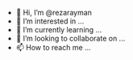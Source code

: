 - 👋 Hi, I’m @rezarayman
- 👀 I’m interested in ...
- 🌱 I’m currently learning ...
- 💞️ I’m looking to collaborate on ...
- 📫 How to reach me ...

<!---
rezarayman/rezarayman is a ✨ special ✨ repository because its `README.md` (this file) appears on your GitHub profile.
You can click the Preview link to take a look at your changes.
--->
